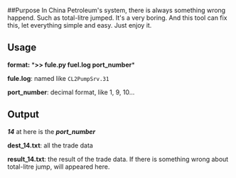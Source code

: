 ##Purpose
In China Petroleum's system, there is always something wrong happend.
Such as total-litre jumped. It's a very boring.
And this tool can fix this, let everything simple and easy.
Just enjoy it.

## Usage
**format:**  \***\>\> fule.py fuel.log port_number***

**fule.log**: named like `CL2PumpSrv.31`

**port_number**: decimal format, like 1, 9, 10...

## Output

***14*** at here is the ***port_number***

**dest_14.txt**: all the trade data

**result_14.txt**: the result of the trade data. If there is something wrong about total-litre jump, will appeared here.
